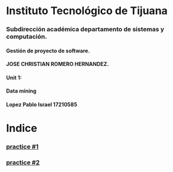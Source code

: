    
   <style type="text/css">
 h {
    text-align: center;}
  </style>



<h1 class="h"> Instituto Tecnológico de Tijuana </h1>
<h3 class="h"> Subdirección académica departamento de sistemas y computación.</h3>


<h4 class="h"> Gestión de proyecto de software.</h4>


<h4 class="h"> JOSE CHRISTIAN ROMERO HERNANDEZ.</h4>


<h4 class="h">Unit 1:</h4>


<h4 class="h">  Data mining</h4>


<h4 class="h"> Lopez Pablo Israel 17210585</h4>



<h1 class="h"> Indice </h1>

###  [practice #1](https://github.com/israelpablo/MineriaDatos/blob/Unit1/Unit1/Practices/practice1.md)
###  [practice #2](https://github.com/israelpablo/MineriaDatos/blob/Unit1/Unit1/Practices/practice2.md)

